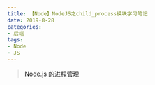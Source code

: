 ```yaml
---
title: 【Node】NodeJS之child_process模块学习笔记
date: 2019-8-28
categories: 
- 后端
tags: 
- Node
- JS
---
```


> [Node.js 的进程管理](https://blog.shenfq.com/2018/node-js-%E7%9A%84%E8%BF%9B%E7%A8%8B%E7%AE%A1%E7%90%86/)
